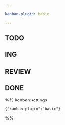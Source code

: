```yaml
---

kanban-plugin: basic

---
```


## TODO



## ING



## REVIEW



## DONE





%% kanban:settings
```
{"kanban-plugin":"basic"}
```
%%